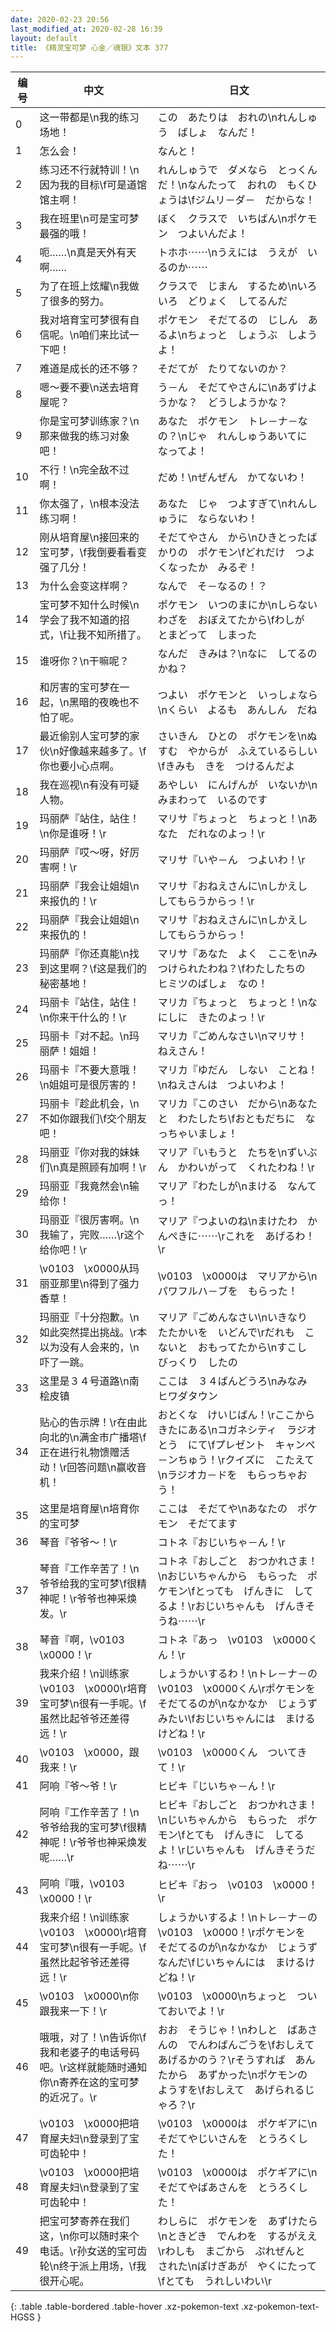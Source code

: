 ```yaml
---
date: 2020-02-23 20:56
last_modified_at: 2020-02-28 16:39
layout: default
title: 《精灵宝可梦 心金／魂银》文本 377
---
```

| 编号 | 中文 | 日文 |
| ---- | ---- | ---- |
| 0 | 这一带都是\n我的练习场地！ | この　あたりは　おれの\nれんしゅう　ばしょ　なんだ！ |
| 1 | 怎么会！ | なんと！ |
| 2 | 练习还不行就特训！\n因为我的目标\f可是道馆馆主啊！ | れんしゅうで　ダメなら　とっくんだ！\nなんたって　おれの　もくひょうは\fジムリ－ダ－　だからな！ |
| 3 | 我在班里\n可是宝可梦最强的哦！ | ぼく　クラスで　いちばん\nポケモン　つよいんだよ！ |
| 4 | 呃……\n真是天外有天啊…… | トホホ⋯⋯\nうえには　うえが　いるのか⋯⋯ |
| 5 | 为了在班上炫耀\n我做了很多的努力。 | クラスで　じまん　するため\nいろいろ　どりょく　してるんだ |
| 6 | 我对培育宝可梦很有自信呢。\n咱们来比试一下吧！ | ポケモン　そだてるの　じしん　あるよ\nちょっと　しょうぶ　しようよ！ |
| 7 | 难道是成长的还不够？ | そだてが　たりてないのか？ |
| 8 | 嗯～要不要\n送去培育屋呢？ | う－ん　そだてやさんに\nあずけようかな？　どうしようかな？ |
| 9 | 你是宝可梦训练家？\n那来做我的练习对象吧！ | あなた　ポケモン　トレ－ナ－なの？\nじゃ　れんしゅうあいてに　なってよ！ |
| 10 | 不行！\n完全敌不过啊！ | だめ！\nぜんぜん　かてないわ！ |
| 11 | 你太强了，\n根本没法练习啊！ | あなた　じゃ　つよすぎて\nれんしゅうに　ならないわ！ |
| 12 | 刚从培育屋\n接回来的宝可梦，\f我倒要看看变强了几分！ | そだてやさん　から\nひきとったばかりの　ポケモン\fどれだけ　つよくなったか　みるぞ！ |
| 13 | 为什么会变这样啊？ | なんで　そ－なるの！？ |
| 14 | 宝可梦不知什么时候\n学会了我不知道的招式，\f让我不知所措了。 | ポケモン　いつのまにか\nしらない　わざを　おぼえてたから\fわしが　とまどって　しまった |
| 15 | 谁呀你？\n干嘛呢？ | なんだ　きみは？\nなに　してるのかね？ |
| 16 | 和厉害的宝可梦在一起，\n黑暗的夜晚也不怕了呢。 | つよい　ポケモンと　いっしょなら\nくらい　よるも　あんしん　だね |
| 17 | 最近偷别人宝可梦的家伙\n好像越来越多了。\f你也要小心点啊。 | さいきん　ひとの　ポケモンを\nぬすむ　やからが　ふえているらしい\fきみも　きを　つけるんだよ |
| 18 | 我在巡视\n有没有可疑人物。 | あやしい　にんげんが　いないか\nみまわって　いるのです |
| 19 | 玛丽萨『站住，站住！\n你是谁呀！\r | マリサ『ちょっと　ちょっと！\nあなた　だれなのよっ！\r |
| 20 | 玛丽萨『哎～呀，好厉害啊！\r | マリサ『いや－ん　つよいわ！\r |
| 21 | 玛丽萨『我会让姐姐\n来报仇的！\r | マリサ『おねえさんに\nしかえし　してもらうからっ！\r |
| 22 | 玛丽萨『我会让姐姐\n来报仇的！ | マリサ『おねえさんに\nしかえし　してもらうからっ！ |
| 23 | 玛丽萨『你还真能\n找到这里啊？\f这是我们的秘密基地！ | マリサ『あなた　よく　ここを\nみつけられたわね？\fわたしたちの　ヒミツのばしょ　なの！ |
| 24 | 玛丽卡『站住，站住！\n你来干什么的！\r | マリカ『ちょっと　ちょっと！\nなにしに　きたのよっ！\r |
| 25 | 玛丽卡『对不起。\n玛丽萨！姐姐！ | マリカ『ごめんなさい\nマリサ！　ねえさん！ |
| 26 | 玛丽卡『不要大意哦！\n姐姐可是很厉害的！ | マリカ『ゆだん　しない　ことね！\nねえさんは　つよいわよ！ |
| 27 | 玛丽卡『趁此机会，\n不如你跟我们\f交个朋友吧！ | マリカ『このさい　だから\nあなたと　わたしたち\fおともだちに　なっちゃいましょ！ |
| 28 | 玛丽亚『你对我的妹妹们\n真是照顾有加啊！\r | マリア『いもうと　たちを\nずいぶん　かわいがって　くれたわね！\r |
| 29 | 玛丽亚『我竟然会\n输给你！ | マリア『わたしが\nまける　なんてっ！ |
| 30 | 玛丽亚『很厉害啊。\n我输了，完败……\r这个给你吧！\r | マリア『つよいのね\nまけたわ　かんぺきに⋯⋯\rこれを　あげるわ！\r |
| 31 | \v0103　\x0000从玛丽亚那里\n得到了强力香草！ | \v0103　\x0000は　マリアから\nパワフルハ－ブを　もらった！ |
| 32 | 玛丽亚『十分抱歉。\n如此突然提出挑战。\r本以为没有人会来的，\n吓了一跳。 | マリア『ごめんなさい\nいきなり　たたかいを　いどんで\rだれも　こないと　おもってたから\nすこし　びっくり　したの |
| 33 | 这里是３４号道路\n南　桧皮镇 | ここは　３４ばんどうろ\nみなみ　ヒワダタウン |
| 34 | 贴心的告示牌！\r在由此向北的\n满金市广播塔\f正在进行礼物馈赠活动！\r回答问题\n赢收音机！ | おとくな　けいじばん！\rここから　きたにある\nコガネシティ　ラジオとう　にて\fプレゼント　キャンペ－ンちゅう！\rクイズに　こたえて\nラジオカ－ドを　もらっちゃおう！ |
| 35 | 这里是培育屋\n培育你的宝可梦 | ここは　そだてや\nあなたの　ポケモン　そだてます |
| 36 | 琴音『爷爷～！\r | コトネ『おじいちゃ－ん！\r |
| 37 | 琴音『工作辛苦了！\n爷爷给我的宝可梦\f很精神呢！\r爷爷也神采焕发。\r | コトネ『おしごと　おつかれさま！\nおじいちゃんから　もらった　ポケモン\fとっても　げんきに　してるよ！\rおじいちゃんも　げんきそうね⋯⋯\r |
| 38 | 琴音『啊，\v0103　\x0000！\r | コトネ『あっ　\v0103　\x0000くん！\r |
| 39 | 我来介绍！\n训练家\v0103　\x0000\r培育宝可梦\n很有一手呢。\f虽然比起爷爷还差得远！\r | しょうかいするわ！\nトレ－ナ－の　\v0103　\x0000くん\rポケモンを　そだてるのが\nなかなか　じょうず　みたい\fおじいちゃんには　まけるけどね！\r |
| 40 | \v0103　\x0000，跟我来！\r | \v0103　\x0000くん　ついてきて！\r |
| 41 | 阿响『爷～爷！\r | ヒビキ『じいちゃ－ん！\r |
| 42 | 阿响『工作辛苦了！\n爷爷给我的宝可梦\f很精神呢！\r爷爷也神采焕发呢……\r | ヒビキ『おしごと　おつかれさま！\nじいちゃんから　もらった　ポケモン\fとても　げんきに　してるよ！\rじいちゃんも　げんきそうだね⋯⋯\r |
| 43 | 阿响『哦，\v0103　\x0000！\r | ヒビキ『おっ　\v0103　\x0000！\r |
| 44 | 我来介绍！\n训练家\v0103　\x0000\r培育宝可梦\n很有一手呢。\f虽然比起爷爷还差得远！\r | しょうかいするよ！\nトレ－ナ－の　\v0103　\x0000！\rポケモンを　そだてるのが\nなかなか　じょうず　なんだ\fじいちゃんには　まけるけどね！\r |
| 45 | \v0103　\x0000\n你跟我来一下！\r | \v0103　\x0000\nちょっと　ついておいでよ！\r |
| 46 | 哦哦，对了！\n告诉你\f我和老婆子的电话号码吧。\r这样就能随时通知你\n寄养在这的宝可梦的近况了。\r | おお　そうじゃ！\nわしと　ばあさんの　でんわばんごうを\fおしえて　あげるかのう？\rそうすれば　あんたから　あずかった\nポケモンの　ようすを\fおしえて　あげられるじゃろ？\r |
| 47 | \v0103　\x0000把培育屋夫妇\n登录到了宝可齿轮中！ | \v0103　\x0000は　ポケギアに\nそだてやじいさんを　とうろくした！ |
| 48 | \v0103　\x0000把培育屋夫妇\n登录到了宝可齿轮中！ | \v0103　\x0000は　ポケギアに\nそだてやばあさんを　とうろくした！ |
| 49 | 把宝可梦寄养在我们这，\n你可以随时来个电话。\r孙女送的宝可齿轮\n终于派上用场，\f我很开心呢。 | わしらに　ポケモンを　あずけたら\nときどき　でんわを　するがええ\rわしも　まごから　ぷれぜんと　された\nぽけぎあが　やくにたって\fとても　うれしいわい\r |
{: .table .table-bordered .table-hover .xz-pokemon-text .xz-pokemon-text-HGSS }
